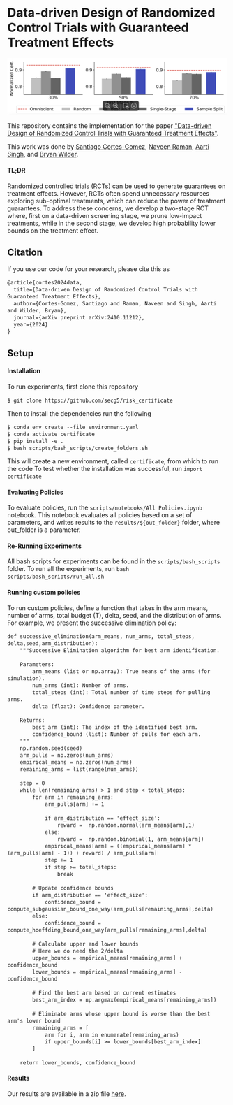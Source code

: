 # Data-driven Design of Randomized Control Trials with Guaranteed Treatment Effects
![Paper Overview](img/main_results.png)

This repository contains the implementation for the paper ["Data-driven Design of Randomized Control Trials with Guaranteed Treatment Effects"](https://arxiv.org/abs/2410.11212).

This work was done by [Santiago Cortes-Gomez](https://secg5.github.io), [Naveen Raman](https://naveenraman.com), [Aarti Singh](http://www.cs.cmu.edu/~aarti/), and [Bryan Wilder](https://bryanwilder.github.io). 

#### TL;DR 

Randomized controlled trials (RCTs) can be used to generate guarantees on treatment effects. 
However, RCTs often spend unnecessary resources exploring sub-optimal treatments, which can reduce the power of treatment guarantees. 
To address these concerns, we develop a two-stage RCT  where, first on a data-driven screening stage, we prune low-impact treatments, while in the second stage, we develop high probability lower bounds on the treatment effect. 

## Citation
If you use our code for your research, please cite this as
```
@article{cortes2024data,
  title={Data-driven Design of Randomized Control Trials with Guaranteed Treatment Effects},
  author={Cortes-Gomez, Santiago and Raman, Naveen and Singh, Aarti and Wilder, Bryan},
  journal={arXiv preprint arXiv:2410.11212},
  year={2024}
}
```
## Setup

#### Installation
To run experiments, first clone this repository

```$ git clone https://github.com/secg5/risk_certificate``` 

Then to install the dependencies run the following
```
$ conda env create --file environment.yaml
$ conda activate certificate
$ pip install -e .
$ bash scripts/bash_scripts/create_folders.sh
```

This will create a new environment, called `certificate`, from which to run the code
To test whether the installation was successful, run 
```import certificate```

#### Evaluating Policies
To evaluate policies, run the `scripts/notebooks/All Policies.ipynb` notebook. 
This notebook evaluates all policies based on a set of parameters, and writes results to the `results/${out_folder}` folder, where out_folder is a parameter. 

#### Re-Running Experiments
All bash scripts for experiments can be found in the `scripts/bash_scripts` folder. 
To run all the experiments, run `bash scripts/bash_scripts/run_all.sh`

#### Running custom policies
To run custom policies, define a function that takes in the arm means, number of arms, total budget (T), delta, seed, and the distribution of arms. 
For example, we present the successive elimination policy: 
```
def successive_elimination(arm_means, num_arms, total_steps, delta,seed,arm_distribution):
    """Successive Elimination algorithm for best arm identification.

    Parameters:
        arm_means (list or np.array): True means of the arms (for simulation).
        num_arms (int): Number of arms.
        total_steps (int): Total number of time steps for pulling arms.
        delta (float): Confidence parameter.

    Returns:
        best_arm (int): The index of the identified best arm.
        confidence_bound (list): Number of pulls for each arm.
    """
    np.random.seed(seed)
    arm_pulls = np.zeros(num_arms)
    empirical_means = np.zeros(num_arms)
    remaining_arms = list(range(num_arms))
    
    step = 0
    while len(remaining_arms) > 1 and step < total_steps:
        for arm in remaining_arms:
            arm_pulls[arm] += 1

            if arm_distribution == 'effect_size':
                reward =  np.random.normal(arm_means[arm],1)
            else:
                reward =  np.random.binomial(1, arm_means[arm])
            empirical_means[arm] = ((empirical_means[arm] * (arm_pulls[arm] - 1)) + reward) / arm_pulls[arm]
            step += 1
            if step >= total_steps:
                break
        
        # Update confidence bounds
        if arm_distribution == 'effect_size':
            confidence_bound = compute_subgaussian_bound_one_way(arm_pulls[remaining_arms],delta)
        else:
            confidence_bound = compute_hoeffding_bound_one_way(arm_pulls[remaining_arms],delta)
        
        # Calculate upper and lower bounds
        # Here we do need the 2/delta
        upper_bounds = empirical_means[remaining_arms] + confidence_bound
        lower_bounds = empirical_means[remaining_arms] - confidence_bound
        
        # Find the best arm based on current estimates
        best_arm_index = np.argmax(empirical_means[remaining_arms])
        
        # Eliminate arms whose upper bound is worse than the best arm's lower bound
        remaining_arms = [
            arm for i, arm in enumerate(remaining_arms)
            if upper_bounds[i] >= lower_bounds[best_arm_index]
        ]

    return lower_bounds, confidence_bound
```

#### Results
Our results are available in a zip file [here](https://cmu.box.com/s/9l8rk948qn00tf8zt9kgb0st9vuu024o). 